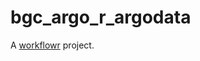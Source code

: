 # bgc_argo_r_argodata

A [workflowr][] project.

[workflowr]: https://github.com/jdblischak/workflowr
